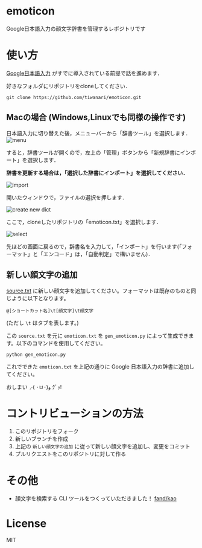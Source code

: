 emoticon
========

Google日本語入力の顔文字辞書を管理するレポジトリです

# 使い方

[Google日本語入力](http://www.google.co.jp/ime/) がすでに導入されている前提で話を進めます．

好きなフォルダにリポジトリをcloneしてください．

```
git clone https://github.com/tiwanari/emoticon.git
```

## Macの場合 (Windows,Linuxでも同様の操作です)
日本語入力に切り替えた後，メニューバーから「辞書ツール」を選択します．
![menu](./docs/images/menu.png)

すると，辞書ツールが開くので，左上の「管理」ボタンから「新規辞書にインポート」を選択します．

**辞書を更新する場合は，「選択した辞書にインポート」を選択してください．**

![import](./docs/images/import.png)

開いたウィンドウで，ファイルの選択を押します．

![create new dict](./docs/images/create_new_dict.png)

ここで，cloneしたリポジトリの「emoticon.txt」を選択します．

![select](./docs/images/select.png)

先ほどの画面に戻るので，辞書名を入力して，「インポート」を行います(「フォーマット」と「エンコード」は，「自動判定」で構いません)．

## 新しい顔文字の追加
[source.txt](./source.txt) に新しい顔文字を追加してください。フォーマットは既存のものと同じように以下となります。

```
@[ショートカット名]\t[顔文字]\t顔文字
```
(ただし `\t` はタブを表します。)

この `source.txt` を元に `emoticon.txt` を `gen_emoticon.py` によって生成できます。以下のコマンドを使用してください。

```
python gen_emoticon.py
```

これでできた `emoticon.txt` を上記の通りに Google 日本語入力の辞書に追加してください。

おしまい╭( ･ㅂ･)و ｸﾞｯ!

# コントリビューションの方法
1. このリポジトリをフォーク
1. 新しいブランチを作成
1. 上記の `新しい顔文字の追加` に従って新しい顔文字を追加し、変更をコミット
1. プルリクエストをこのリポジトリに対して作る

# その他
- 顔文字を検索する CLI ツールをつくっていただきました！ [fand/kao](https://github.com/fand/kao)

# License
MIT
